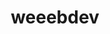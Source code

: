 ---
title: weeebdev
github: https://github.com/weeebdev
mode: dark
transition: 3s
archetype:
  - Little Bit of Everything
---